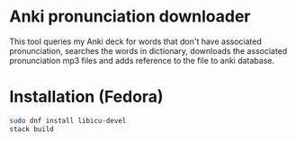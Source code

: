 # Anki pronunciation downloader

This tool queries my Anki deck for words that don't have associated pronunciation,
searches the words in dictionary, downloads the associated pronunciation mp3 files
and adds reference to the file to anki database.

# Installation (Fedora)

```bash
sudo dnf install libicu-devel
stack build
```

